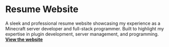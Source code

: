 # Resume Website
 A sleek and professional resume website showcasing my experience as a Minecraft server developer and full-stack programmer. Built to highlight my expertise in plugin development, server management, and programming.
 [**View the website**](https://resume-website-snowy-six.vercel.app)
